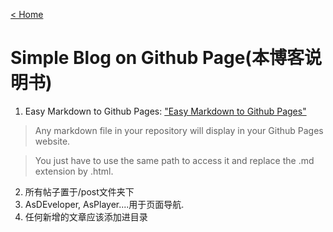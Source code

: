 [< Home](https://amanlikeair.github.io/Charles_SHI_Blog/)


# Simple Blog on Github Page(本博客说明书)

1. Easy Markdown to Github Pages: <a href="https://nicolas-van.github.io/easy-markdown-to-github-pages/" target="_blank">"Easy Markdown to Github Pages"</a>


> Any markdown file in your repository will display in your Github Pages website.
 
> You just have to use the same path to access it and replace the .md extension by .html.


2. 所有帖子置于/post文件夹下
3. AsDEveloper, AsPlayer....用于页面导航.
4. 任何新增的文章应该添加进目录
